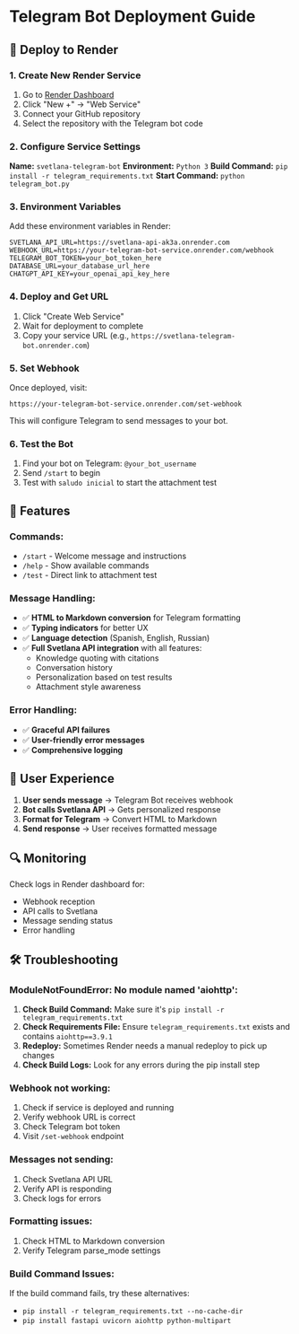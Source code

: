 # Telegram Bot Deployment Guide

## 🚀 **Deploy to Render**

### **1. Create New Render Service**

1. Go to [Render Dashboard](https://dashboard.render.com)
2. Click "New +" → "Web Service"
3. Connect your GitHub repository
4. Select the repository with the Telegram bot code

### **2. Configure Service Settings**

**Name:** `svetlana-telegram-bot`
**Environment:** `Python 3`
**Build Command:** `pip install -r telegram_requirements.txt`
**Start Command:** `python telegram_bot.py`

### **3. Environment Variables**

Add these environment variables in Render:

```
SVETLANA_API_URL=https://svetlana-api-ak3a.onrender.com
WEBHOOK_URL=https://your-telegram-bot-service.onrender.com/webhook
TELEGRAM_BOT_TOKEN=your_bot_token_here
DATABASE_URL=your_database_url_here
CHATGPT_API_KEY=your_openai_api_key_here
```

### **4. Deploy and Get URL**

1. Click "Create Web Service"
2. Wait for deployment to complete
3. Copy your service URL (e.g., `https://svetlana-telegram-bot.onrender.com`)

### **5. Set Webhook**

Once deployed, visit:
```
https://your-telegram-bot-service.onrender.com/set-webhook
```

This will configure Telegram to send messages to your bot.

### **6. Test the Bot**

1. Find your bot on Telegram: `@your_bot_username`
2. Send `/start` to begin
3. Test with `saludo inicial` to start the attachment test

## 🔧 **Features**

### **Commands:**
- `/start` - Welcome message and instructions
- `/help` - Show available commands
- `/test` - Direct link to attachment test

### **Message Handling:**
- ✅ **HTML to Markdown conversion** for Telegram formatting
- ✅ **Typing indicators** for better UX
- ✅ **Language detection** (Spanish, English, Russian)
- ✅ **Full Svetlana API integration** with all features:
  - Knowledge quoting with citations
  - Conversation history
  - Personalization based on test results
  - Attachment style awareness

### **Error Handling:**
- ✅ **Graceful API failures**
- ✅ **User-friendly error messages**
- ✅ **Comprehensive logging**

## 📱 **User Experience**

1. **User sends message** → Telegram Bot receives webhook
2. **Bot calls Svetlana API** → Gets personalized response
3. **Format for Telegram** → Convert HTML to Markdown
4. **Send response** → User receives formatted message

## 🔍 **Monitoring**

Check logs in Render dashboard for:
- Webhook reception
- API calls to Svetlana
- Message sending status
- Error handling

## 🛠️ **Troubleshooting**

### **ModuleNotFoundError: No module named 'aiohttp':**
1. **Check Build Command:** Make sure it's `pip install -r telegram_requirements.txt`
2. **Check Requirements File:** Ensure `telegram_requirements.txt` exists and contains `aiohttp==3.9.1`
3. **Redeploy:** Sometimes Render needs a manual redeploy to pick up changes
4. **Check Build Logs:** Look for any errors during the pip install step

### **Webhook not working:**
1. Check if service is deployed and running
2. Verify webhook URL is correct
3. Check Telegram bot token
4. Visit `/set-webhook` endpoint

### **Messages not sending:**
1. Check Svetlana API URL
2. Verify API is responding
3. Check logs for errors

### **Formatting issues:**
1. Check HTML to Markdown conversion
2. Verify Telegram parse_mode settings

### **Build Command Issues:**
If the build command fails, try these alternatives:
- `pip install -r telegram_requirements.txt --no-cache-dir`
- `pip install fastapi uvicorn aiohttp python-multipart` 